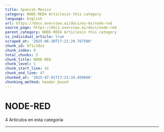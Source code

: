 ```yaml
---
title: Spanish Mexico
category: NODE-RED4 Articlesin this category
language: English
url: https://docs.overview.ai/docs/es-mx/node-red
source_page: https://docs.overview.ai/docs/node-red
parent_category: NODE-RED4 Articlesin this category
is_individual_article: true
scraped_at: '2025-06-30T17:21:29.767580'
chunk_id: 0f1c18a1
chunk_index: 0
total_chunks: 5
chunk_title: NODE-RED
chunk_level: 1
chunk_start_line: 41
chunk_end_line: 47
chunked_at: '2025-07-01T17:23:34.459668'
chunking_method: header_based
---
```


# NODE-RED

4 Artículos  en esta categoría

* * *
